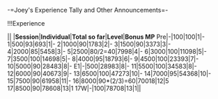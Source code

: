 -=Joey's Experience Tally and Other Announcements=-

!!!Experience

|| |__Session__|__Individual__|__Total so far__|__Level__|__Bonus MP__
Pre|-|100|100|1|-
1|500|93|693|1|-
2|1000|90|1783|2|-
3|1500|90|3373|3|-
4|2000|85|5458|3|-
5|2500|80/2=40|7998|4|-
6|3000|100|11098|5|-
7|3500|100|14698|5|-
8|4000|95|18793|6|-
9|4500|100|23393|7|-
10|5000|90|28483|8|-
E1|-|500|28983|8|-
11|5500|100|34583|8|-
12|6000|90|40673|9|-
13|6500|100|47273|10|-
14|7000|95|54368|10|-
15|7500|90|61958|11|-
16|8000|90*(2/3)=60|70018|12|5
17|8500|90|78608|13|1
17W|-|100|78708|13|1||
